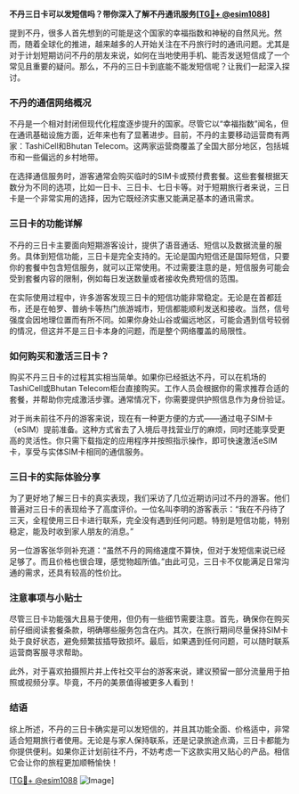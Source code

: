 **不丹三日卡可以发短信吗？带你深入了解不丹通讯服务[[TG💪+ @esim1088](https://t.me/s/esim1088)]**

提到不丹，很多人首先想到的可能是这个国家的幸福指数和神秘的自然风光。然而，随着全球化的推进，越来越多的人开始关注在不丹旅行时的通讯问题。尤其是对于计划短期访问不丹的朋友来说，如何在当地使用手机、能否发送短信成了一个常见且重要的疑问。那么，不丹的三日卡到底能不能发短信呢？让我们一起深入探讨。

### 不丹的通信网络概况

不丹是一个相对封闭但现代化程度逐步提升的国家。尽管它以“幸福指数”闻名，但在通讯基础设施方面，近年来也有了显著进步。目前，不丹的主要移动运营商有两家：TashiCell和Bhutan Telecom。这两家运营商覆盖了全国大部分地区，包括城市和一些偏远的乡村地带。

在选择通信服务时，游客通常会购买临时的SIM卡或预付费套餐。这些套餐根据天数分为不同的选项，比如一日卡、三日卡、七日卡等。对于短期旅行者来说，三日卡是一个非常实用的选择，因为它既经济实惠又能满足基本的通讯需求。

### 三日卡的功能详解

不丹的三日卡主要面向短期游客设计，提供了语音通话、短信以及数据流量的服务。具体到短信功能，三日卡是完全支持的。无论是国内短信还是国际短信，只要你的套餐中包含短信服务，就可以正常使用。不过需要注意的是，短信服务可能会受到套餐内容的限制，例如每日发送数量或者接收免费短信的范围。

在实际使用过程中，许多游客发现三日卡的短信功能非常稳定。无论是在首都廷布，还是在帕罗、普纳卡等热门旅游城市，短信都能顺利发送和接收。当然，信号强度会因地理位置而有所不同。如果你身处山谷或偏远地区，可能会遇到信号较弱的情况，但这并不是三日卡本身的问题，而是整个网络覆盖的局限性。

### 如何购买和激活三日卡？

购买不丹三日卡的过程其实相当简单。如果你已经抵达不丹，可以在机场的TashiCell或Bhutan Telecom柜台直接购买。工作人员会根据你的需求推荐合适的套餐，并帮助你完成激活步骤。通常情况下，你需要提供护照信息作为身份验证。

对于尚未前往不丹的游客来说，现在有一种更方便的方式——通过电子SIM卡（eSIM）提前准备。这种方式省去了入境后寻找营业厅的麻烦，同时还能享受更高的灵活性。你只需下载指定的应用程序并按照指示操作，即可快速激活eSIM卡，享受与实体SIM卡相同的通信服务。

### 三日卡的实际体验分享

为了更好地了解三日卡的真实表现，我们采访了几位近期访问过不丹的游客。他们普遍对三日卡的表现给予了高度评价。一位名叫李明的游客表示：“我在不丹待了三天，全程使用三日卡进行联系，完全没有遇到任何问题。特别是短信功能，特别稳定，能及时收到家人朋友的消息。”

另一位游客张华则补充道：“虽然不丹的网络速度不算快，但对于发短信来说已经足够了。而且价格也很合理，感觉物超所值。”由此可见，三日卡不仅能满足日常沟通的需求，还具有较高的性价比。

### 注意事项与小贴士

尽管三日卡功能强大且易于使用，但仍有一些细节需要注意。首先，确保你在购买前仔细阅读套餐条款，明确哪些服务包含在内。其次，在旅行期间尽量保持SIM卡处于良好状态，避免频繁拔插导致损坏。最后，如果遇到任何问题，可以随时联系运营商客服寻求帮助。

此外，对于喜欢拍摄照片并上传社交平台的游客来说，建议预留一部分流量用于拍照或视频分享。毕竟，不丹的美景值得被更多人看到！

### 结语

综上所述，不丹的三日卡确实是可以发短信的，并且其功能全面、价格适中，非常适合短期旅行者使用。无论是与家人保持联系，还是记录旅途点滴，三日卡都能为你提供便利。如果你正计划前往不丹，不妨考虑一下这款实用又贴心的产品。相信它会让你的旅程更加顺畅愉快！

[[TG💪+ @esim1088](https://t.me/s/esim1088) ![Image](https://i.postimg.cc/4NQfJmqS/Snipaste-2025-05-13-00-14-12.png)]